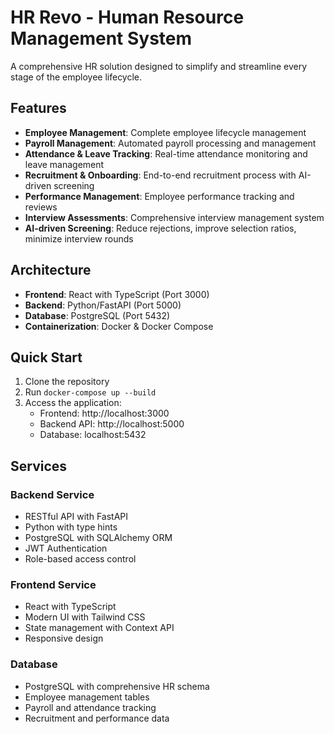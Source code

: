 # HR Revo - Human Resource Management System

A comprehensive HR solution designed to simplify and streamline every stage of the employee lifecycle.

## Features

- **Employee Management**: Complete employee lifecycle management
- **Payroll Management**: Automated payroll processing and management
- **Attendance & Leave Tracking**: Real-time attendance monitoring and leave management
- **Recruitment & Onboarding**: End-to-end recruitment process with AI-driven screening
- **Performance Management**: Employee performance tracking and reviews
- **Interview Assessments**: Comprehensive interview management system
- **AI-driven Screening**: Reduce rejections, improve selection ratios, minimize interview rounds

## Architecture

- **Frontend**: React with TypeScript (Port 3000)
- **Backend**: Python/FastAPI (Port 5000)
- **Database**: PostgreSQL (Port 5432)
- **Containerization**: Docker & Docker Compose

## Quick Start

1. Clone the repository
2. Run `docker-compose up --build`
3. Access the application:
   - Frontend: http://localhost:3000
   - Backend API: http://localhost:5000
   - Database: localhost:5432

## Services

### Backend Service
- RESTful API with FastAPI
- Python with type hints
- PostgreSQL with SQLAlchemy ORM
- JWT Authentication
- Role-based access control

### Frontend Service
- React with TypeScript
- Modern UI with Tailwind CSS
- State management with Context API
- Responsive design

### Database
- PostgreSQL with comprehensive HR schema
- Employee management tables
- Payroll and attendance tracking
- Recruitment and performance data
